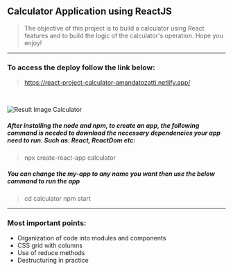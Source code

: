## Calculator Application using ReactJS
> The objective of this project is to build a calculator using React features and to build the logic of the calculator's operation.
> Hope you enjoy!  
--- 

### To access the deploy follow the link below:
> https://react-project-calculator-amandatozatti.netlify.app/
</br>


![Result Image Calculator](https://github.com/amandabuenotozatti/React-CalculatorProject/blob/master/ReactApp.gif)

##### After installing the node and npm, to create an app, the following command is needed to download the necessary dependencies your app need to run. Such as: React, ReactDom etc:
> npx create-react-app calculator


##### You can change the my-app to any name you want then use the below command to run the app
> cd calculator
> npm start

---
### Most important points: 
- Organization of code into modules and components
- CSS grid with columns
- Use of reduce methods
- Destructuring in practice
